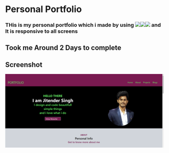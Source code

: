 # Personal Portfolio

### THis is my personal portfolio which i made by using ![](https://img.shields.io/badge/-Html-red)![](https://img.shields.io/badge/-Tailwind--Css-blue)![](https://img.shields.io/badge/-Css-yellowgreen) and It is responsive to all screens

## Took me Around 2 Days to complete

## Screenshot

![](./Screenshot%20(31).png)
